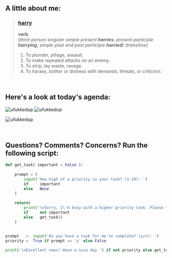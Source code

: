 ## A little about me:
> ### **[harry](https://en.wiktionary.org/wiki/harry)**  
> **verb**   
> (*third-person singular simple present **harries**, present participle **harrying**, simple past and past participle **harried***) (*transitive*)   
>    
> 1. To plunder, pillage, assault.
> 2. To make repeated attacks on an enemy.
> 3. To strip, lay waste, ravage. 
> 4. To harass, bother or distress with demands, threats, or criticism. 

<br>

## Here's a look at today's agenda:
![ufukkedup](https://media.giphy.com/media/8XCbHhGQB5VXG/giphy.gif)
![ufukkedup](https://media.giphy.com/media/8XCbHhGQB5VXG/giphy.gif)   

![ufukkedup](https://media.giphy.com/media/3QegDkfeLfRUA/giphy.gif)

<br>

## Questions? Comments? Concerns? Run the following script:
```Python
def get_task( important = False ):
    
    prompt = (
        input('How high of a priority is your task? (1-10): ')
        if     important
        else   None
    )
      
    return(
        print('\nSorry, I\'m busy with a higher priority task. Please try again later...')
        if     not important
        else   get_task()
    )
 
 
prompt   =  input('Do you have a task for me to complete? (y/n): ')
priority =  True if prompt == 'y' else False

print('\nExcellent news! Have a nice day.') if not priority else get_task( priority ) 
```

